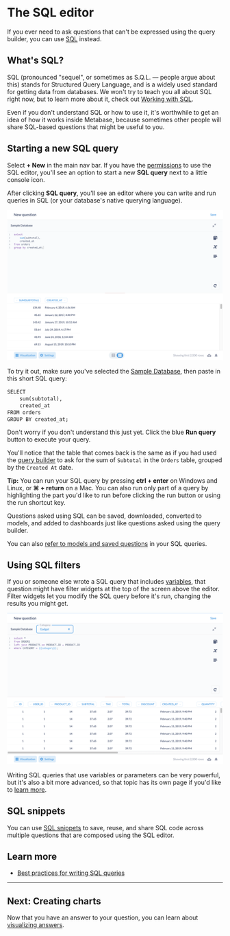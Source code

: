 # The SQL editor

If you ever need to ask questions that can't be expressed using the query builder, you can use [SQL][sql-gloss] instead.

## What's SQL?

SQL (pronounced "sequel", or sometimes as S.Q.L. — people argue about this) stands for Structured Query Language, and is a widely used standard for getting data from databases. We won't try to teach you all about SQL right now, but to learn more about it, check out [Working with SQL][learn-sql].

Even if you don't understand SQL or how to use it, it's worthwhile to get an idea of how it works inside Metabase, because sometimes other people will share SQL-based questions that might be useful to you.

## Starting a new SQL query

Select **+ New** in the main nav bar. If you have the [permissions](../administration-guide/05-setting-permissions.md) to use the SQL editor, you'll see an option to start a new **SQL query** next to a little console icon.

After clicking **SQL query**, you'll see an editor where you can write and run queries in SQL (or your database's native querying language).

![SQL editor](images/writing-sql/SQLInterface.png)

To try it out, make sure you've selected the [Sample Database][sample-database-gloss], then paste in this short SQL query:

```
SELECT 
    sum(subtotal), 
    created_at
FROM orders 
GROUP BY created_at;
```

Don't worry if you don't understand this just yet. Click the blue **Run query** button to execute your query. 

You'll notice that the table that comes back is the same as if you had used the [query builder][asking-questions] to ask for the sum of `Subtotal` in the `Orders` table, grouped by the `Created At` date.

**Tip:** You can run your SQL query by pressing **ctrl + enter** on Windows and Linux, or **⌘ + return** on a Mac. You can also run only part of a query by highlighting the part you'd like to run before clicking the run button or using the run shortcut key.

Questions asked using SQL can be saved, downloaded, converted to models, and added to dashboards just like questions asked using the query builder.

You can also [refer to models and saved questions][ref-models] in your SQL queries.

## Using SQL filters

If you or someone else wrote a SQL query that includes [variables][variable-gloss], that question might have filter widgets at the top of the screen above the editor. Filter widgets let you modify the SQL query before it's run, changing the results you might get.

![SQL filter](images/writing-sql/SQL-filter-widget.png)

Writing SQL queries that use variables or parameters can be very powerful, but it's also a bit more advanced, so that topic has its own page if you'd like to [learn more](13-sql-parameters.md).

## SQL snippets

You can use [SQL snippets](sql-snippets.md) to save, reuse, and share SQL code across multiple questions that are composed using the SQL editor.

## Learn more

- [Best practices for writing SQL queries](https://www.metabase.com/learn/sql-questions/sql-best-practices.html)

---

## Next: Creating charts

Now that you have an answer to your question, you can learn about [visualizing answers](05-visualizing-results.md).

[asking-questions]: ../users-guide/04-asking-questions.html#creating-a-new-question-with-the-query-builder
[learn-sql]: https://www.metabase.com/learn/sql-questions 
[ref-models]: ./referencing-saved-questions-in-queries.md
[sample-database-gloss]: /glossary/sample_database
[sql-gloss]: /glossary/sql
[variable-gloss]: /glossary/variable
